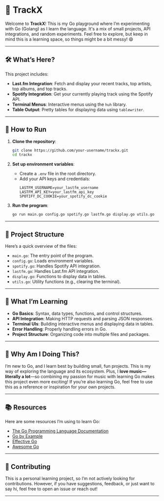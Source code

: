 # 🎵 TrackX

Welcome to **TrackX**! This is my Go playground where I’m experimenting with Go (Golang) as I learn the language. It's a mix of small projects, API integrations, and random experiments. Feel free to explore, but keep in mind this is a learning space, so things might be a bit messy! 😄

---

## 🛠️ What’s Here?

This project includes:

- **Last.fm Integration**: Fetch and display your recent tracks, top artists, top albums, and top tracks.
- **Spotify Integration**: Get your currently playing track using the Spotify API.
- **Terminal Menus**: Interactive menus using the `huh` library.
- **Table Output**: Pretty tables for displaying data using `tablewriter`.

---

## 🚦 How to Run

1. **Clone the repository**:

   ```bash
   git clone https://github.com/your-username/trackx.git
   cd trackx
   ```

2. **Set up environment variables**:

   - Create a `.env` file in the root directory.
   - Add your API keys and credentials:
     ```env
     LASTFM_USERNAME=your_lastfm_username
     LASTFM_API_KEY=your_lastfm_api_key
     SPOTIFY_DC_COOKIE=your_spotify_dc_cookie
     ```

3. **Run the program**:
   ```bash
   go run main.go config.go spotify.go lastfm.go display.go utils.go
   ```

---

## 📂 Project Structure

Here’s a quick overview of the files:

- `main.go`: The entry point of the program.
- `config.go`: Loads environment variables.
- `spotify.go`: Handles Spotify API integration.
- `lastfm.go`: Handles Last.fm API integration.
- `display.go`: Functions to display data in tables.
- `utils.go`: Utility functions (e.g., clearing the terminal).

---

## 🧠 What I’m Learning

- **Go Basics**: Syntax, data types, functions, and control structures.
- **API Integration**: Making HTTP requests and parsing JSON responses.
- **Terminal UIs**: Building interactive menus and displaying data in tables.
- **Error Handling**: Properly handling errors in Go.
- **Project Structure**: Organizing code into multiple files and packages.

---

## 🤔 Why Am I Doing This?

I’m new to Go, and I learn best by building small, fun projects. This is my way of exploring the language and its ecosystem. Plus, I **love music—literally a lot**—so combining my passion for music with learning Go makes this project even more exciting! If you’re also learning Go, feel free to use this as a reference or inspiration for your own projects.

---

## 📚 Resources

Here are some resources I’m using to learn Go:

- [The Go Programming Language Documentation](https://golang.org/doc/)
- [Go by Example](https://gobyexample.com/)
- [Effective Go](https://golang.org/doc/effective_go.html)
- [Awesome Go](https://awesome-go.com/)

---

## 🙌 Contributing

This is a personal learning project, so I’m not actively looking for contributions. However, if you have suggestions, feedback, or just want to say hi, feel free to open an issue or reach out!

---
